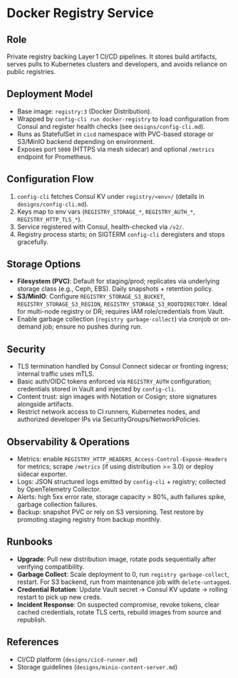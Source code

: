 # Docker Registry Service

## Role
Private registry backing Layer 1 CI/CD pipelines. It stores build artifacts, serves pulls to Kubernetes clusters and developers, and avoids reliance on public registries.

## Deployment Model
- Base image: `registry:3` (Docker Distribution).
- Wrapped by `config-cli run docker-registry` to load configuration from Consul and register health checks (see `designs/config-cli.md`).
- Runs as StatefulSet in `cicd` namespace with PVC-based storage or S3/MinIO backend depending on environment.
- Exposes port `5000` (HTTPS via mesh sidecar) and optional `/metrics` endpoint for Prometheus.

## Configuration Flow
1. `config-cli` fetches Consul KV under `registry/<env>/` (details in `designs/config-cli.md`).
2. Keys map to env vars (`REGISTRY_STORAGE_*`, `REGISTRY_AUTH_*`, `REGISTRY_HTTP_TLS_*`).
3. Service registered with Consul, health-checked via `/v2/`.
4. Registry process starts; on SIGTERM `config-cli` deregisters and stops gracefully.

## Storage Options
- **Filesystem (PVC)**: Default for staging/prod; replicates via underlying storage class (e.g., Ceph, EBS). Daily snapshots + retention policy.
- **S3/MinIO**: Configure `REGISTRY_STORAGE_S3_BUCKET`, `REGISTRY_STORAGE_S3_REGION`, `REGISTRY_STORAGE_S3_ROOTDIRECTORY`. Ideal for multi-node registry or DR; requires IAM role/credentials from Vault.
- Enable garbage collection (`registry garbage-collect`) via cronjob or on-demand job; ensure no pushes during run.

## Security
- TLS termination handled by Consul Connect sidecar or fronting ingress; internal traffic uses mTLS.
- Basic auth/OIDC tokens enforced via `REGISTRY_AUTH` configuration; credentials stored in Vault and injected by `config-cli`.
- Content trust: sign images with Notation or Cosign; store signatures alongside artifacts.
- Restrict network access to CI runners, Kubernetes nodes, and authorized developer IPs via SecurityGroups/NetworkPolicies.

## Observability & Operations
- Metrics: enable `REGISTRY_HTTP_HEADERS_Access-Control-Expose-Headers` for metrics; scrape `/metrics` (if using distribution >= 3.0) or deploy sidecar exporter.
- Logs: JSON structured logs emitted by `config-cli` + registry; collected by OpenTelemetry Collector.
- Alerts: high 5xx error rate, storage capacity > 80%, auth failures spike, garbage collection failures.
- Backup: snapshot PVC or rely on S3 versioning. Test restore by promoting staging registry from backup monthly.

## Runbooks
- **Upgrade**: Pull new distribution image, rotate pods sequentially after verifying compatibility.
- **Garbage Collect**: Scale deployment to 0, run `registry garbage-collect`, restart. For S3 backend, run from maintenance job with `delete-untagged`.
- **Credential Rotation**: Update Vault secret → Consul KV update → rolling restart to pick up new creds.
- **Incident Response**: On suspected compromise, revoke tokens, clear cached credentials, rotate TLS certs, rebuild images from source and republish.

## References
- CI/CD platform (`designs/cicd-runner.md`)
- Storage guidelines (`designs/minio-content-server.md`)
